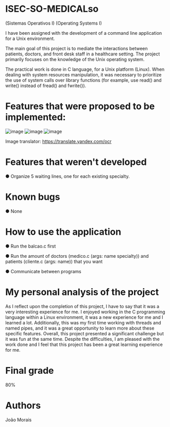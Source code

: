 # ISEC-SO-MEDICALso
(Sistemas Operativos I)
(Operating Systems I)

I have been assigned with the development of a command line application for a Unix environment. 

The main goal of this project is to mediate the interactions between patients, doctors, and front desk staff in a healthcare setting. The project primarily focuses on the knowledge of the Unix operating system.

The practical work is done in C language, for a Unix platform (Linux). When dealing with system resources manipulation, it was necessary to prioritize the use of system calls over library functions (for example, use read() and write() instead of fread() and fwrite()).




# Features that were proposed to be implemented:

![image](https://user-images.githubusercontent.com/72463113/211695148-0b4a3910-b352-46c9-8dbd-306a1a8dd4b4.png)
![image](https://user-images.githubusercontent.com/72463113/211695178-c51b8dd7-0477-4d59-a652-d25171ccfba1.png)
![image](https://user-images.githubusercontent.com/72463113/211695192-2aefabf6-1fd8-4ccc-a441-bd14f318f02c.png)


Image translator: https://translate.yandex.com/ocr




# Features that weren't developed 

● Organize 5 waiting lines, one for each existing specialty.




# Known bugs

● None




# How to use the application 

● Run the balcao.c first

● Run the amount of doctors (medico.c (args: name specialty)) and patients (cliente.c (args: name)) that you want

● Communicate between programs




# My personal analysis of the project

As I reflect upon the completion of this project, I have to say that it was a very interesting experience for me. I enjoyed working in the C programming language within a Linux environment, it was a new experience for me and I learned a lot. Additionally, this was my first time working with threads and named pipes, and it was a great opportunity to learn more about these specific features. Overall, this project presented a significant challenge but it was fun at the same time. Despite the difficulties, I am pleased with the work done and I feel that this project has been a great learning experience for me.




# Final grade

80%




# Authors

João Morais
